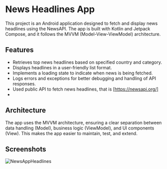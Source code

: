 # News Headlines App

This project is an Android application designed to fetch and display news headlines using the NewsAPI. The app is built with Kotlin and Jetpack Compose, and it follows the MVVM (Model-View-ViewModel) architecture.

## Features

- Retrieves top news headlines based on specified country and category.
- Displays headlines in a user-friendly list format.
- Implements a loading state to indicate when news is being fetched.
- Logs errors and exceptions for better debugging and handling of API responses.
- Used public API to fetch news headlines, that is [https://newsapi.org/]
- 

## Architecture

The app uses the MVVM architecture, ensuring a clear separation between data handling (Model), business logic (ViewModel), and UI components (View). This makes the app easier to maintain, test, and extend.

## Screenshots

![NewsAppHeadlines](https://github.com/user-attachments/assets/ceb77d16-13b3-420b-b224-800096e438b4)
